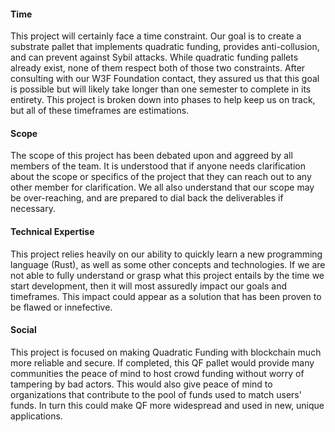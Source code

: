 #### Time
This project will certainly face a time constraint. Our goal is to create a substrate pallet that implements quadratic funding, provides anti-collusion, and can prevent against Sybil attacks. While quadratic funding pallets already exist, none of them respect both of those two constraints. After consulting with our W3F Foundation contact, they assured us that this goal is possible but will likely take longer than one semester to complete in its entirety. This project is broken down into phases to help keep us on track, but all of these timeframes are estimations.

#### Scope
The scope of this project has been debated upon and aggreed by all members of the team. It is understood that if anyone needs clarification about the scope or specifics of the project that they can reach out to any other member for clarification. We all also understand that our scope may be over-reaching, and are prepared to dial back the deliverables if necessary. 

#### Technical Expertise
This project relies heavily on our ability to quickly learn a new programming language (Rust), as well as some other concepts and technologies. If we are not able to fully understand or grasp what this project entails by the time we start development, then it will most assuredly impact our goals and timeframes. This impact could appear as a solution that has been proven to be flawed or innefective.

#### Social
This project is focused on making Quadratic Funding with blockchain much more reliable and secure. If completed, this QF pallet would provide many communities the peace of mind to host crowd funding without worry of tampering by bad actors. This would also give peace of mind to organizations that contribute to the pool of funds used to match users' funds. In turn this could make QF more widespread and used in new, unique applications.